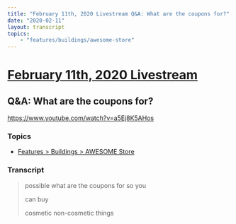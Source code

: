 ```yaml
---
title: "February 11th, 2020 Livestream Q&A: What are the coupons for?"
date: "2020-02-11"
layout: transcript
topics:
    - "features/buildings/awesome-store"
---
```

# [February 11th, 2020 Livestream](../2020-02-11.md)
## Q&A: What are the coupons for?
https://www.youtube.com/watch?v=a5Ej8K5AHos

### Topics
* [Features > Buildings > AWESOME Store](../topics/features/buildings/awesome-store.md)

### Transcript

> possible what are the coupons for so you
> 
> can buy
> 
> cosmetic non-cosmetic things
> 
